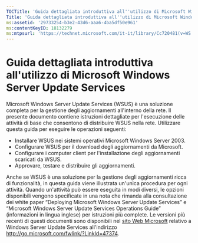 ```yaml
---
TOCTitle: 'Guida dettagliata introduttiva all''utilizzo di Microsoft Windows Server Update Services'
Title: 'Guida dettagliata introduttiva all''utilizzo di Microsoft Windows Server Update Services'
ms:assetid: '29733254-b3e2-43d6-aaa6-4ba5df50e961'
ms:contentKeyID: 18132279
ms:mtpsurl: 'https://technet.microsoft.com/it-it/library/Cc720481(v=WS.10)'
---
```


Guida dettagliata introduttiva all'utilizzo di Microsoft Windows Server Update Services
=======================================================================================

Microsoft Windows Server Update Services (WSUS) è una soluzione completa per la gestione degli aggiornamenti all'interno della rete. Il presente documento contiene istruzioni dettagliate per l'esecuzione delle attività di base che consentono di distribuire WSUS nella rete. Utilizzare questa guida per eseguire le operazioni seguenti:

-   Installare WSUS nei sistemi operativi Microsoft Windows Server 2003.
-   Configurare WSUS per il download degli aggiornamenti da Microsoft.
-   Configurare i computer client per l'installazione degli aggiornamenti scaricati da WSUS.
-   Approvare, testare e distribuire gli aggiornamenti.

Anche se WSUS è una soluzione per la gestione degli aggiornamenti ricca di funzionalità, in questa guida viene illustrata un'unica procedura per ogni attività. Quando un'attività può essere eseguita in modi diversi, le opzioni disponibili vengono specificate in una nota che rimanda alla consultazione dei white paper “Deploying Microsoft Windows Server Update Services” e “Microsoft Windows Server Update Services Operations Guide” (informazioni in lingua inglese) per istruzioni più complete. Le versioni più recenti di questi documenti sono disponibili nel [sito Web Microsoft](http://go.microsoft.com/fwlink/?linkid=47374) relativo a Windows Server Update Services all'indirizzo http://go.microsoft.com/fwlink/?LinkId=47374.
